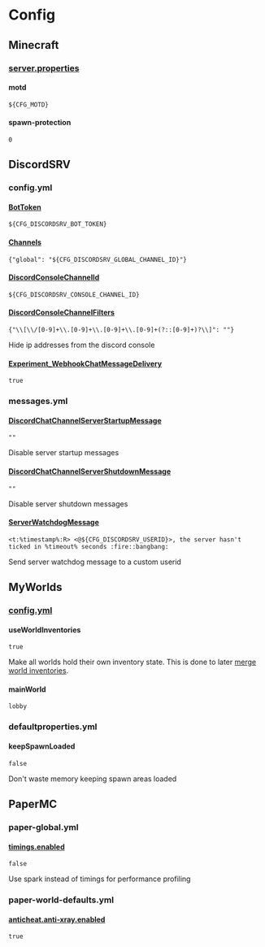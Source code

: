 # Config

## Minecraft

### [server.properties](https://minecraft.fandom.com/wiki/Server.properties#Java_Edition_3)

#### motd

`${CFG_MOTD}`

#### spawn-protection

`0`

## DiscordSRV

### config.yml

#### [BotToken](https://docs.discordsrv.com/config/#BotToken)

`${CFG_DISCORDSRV_BOT_TOKEN}`

#### [Channels](https://docs.discordsrv.com/config/#Channels)

`{"global": "${CFG_DISCORDSRV_GLOBAL_CHANNEL_ID}"}`

#### [DiscordConsoleChannelId](https://docs.discordsrv.com/config/#DiscordConsoleChannelId)

`${CFG_DISCORDSRV_CONSOLE_CHANNEL_ID}`

#### [DiscordConsoleChannelFilters](https://docs.discordsrv.com/config/#DiscordConsoleChannelFilters)

`{"\\[\\/[0-9]+\\.[0-9]+\\.[0-9]+\\.[0-9]+(?::[0-9]+)?\\]": ""}`

Hide ip addresses from the discord console

#### [Experiment_WebhookChatMessageDelivery](https://docs.discordsrv.com/config/#Experiment_WebhookChatMessageDelivery)

`true`

### messages.yml

#### [DiscordChatChannelServerStartupMessage](https://docs.discordsrv.com/messages/#DiscordChatChannelServerStartupMessage)

`""`

Disable server startup messages

#### [DiscordChatChannelServerShutdownMessage](https://docs.discordsrv.com/messages/#DiscordChatChannelServerShutdownMessage)

`""`

Disable server shutdown messages

#### [ServerWatchdogMessage](https://docs.discordsrv.com/messages/#ServerWatchdogMessage)

`<t:%timestamp%:R> <@${CFG_DISCORDSRV_USERID}>, the server hasn't ticked in %timeout% seconds :fire::bangbang:`

Send server watchdog message to a custom userid

## MyWorlds

### [config.yml](https://wiki.traincarts.net/p/MyWorlds/Configuration)

#### useWorldInventories

`true`

Make all worlds hold their own inventory state. This is done to later [merge world inventories](https://wiki.traincarts.net/p/MyWorlds/SeperateInventories#Configuration).

#### mainWorld

`lobby`

### defaultproperties.yml

#### keepSpawnLoaded

`false`

Don't waste memory keeping spawn areas loaded

## PaperMC

### paper-global.yml

#### [timings.enabled](https://docs.papermc.io/paper/reference/global-configuration#timings)

`false`

Use spark instead of timings for performance profiling

### paper-world-defaults.yml

#### [anticheat.anti-xray.enabled](https://docs.papermc.io/paper/reference/world-configuration#enabled)

`true`
